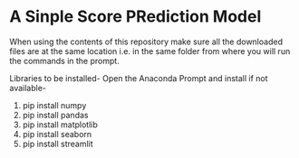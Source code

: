 # A Sinple Score PRediction Model

When using the contents of this repository make sure all the downloaded files are at the same location 
i.e. in the same folder from where you will run the commands in the prompt.

Libraries to be installed-
Open the Anaconda Prompt and install if not available-
1. pip install numpy
2. pip install pandas
3. pip install matplotlib
4. pip install seaborn
5. pip install streamlit
